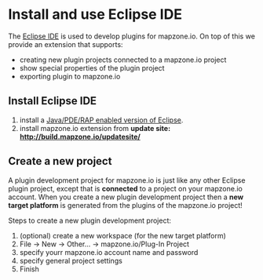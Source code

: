 # Install and use Eclipse IDE

The [Eclipse IDE](http://eclipse.org) is used to develop plugins for mapzone.io. On top of this we provide an extension that supports:

  * creating new plugin projects connected to a mapzone.io project
  * show special properties of the plugin project
  * exporting plugin to mapzone.io

## Install Eclipse IDE

  1. install a [Java/PDE/RAP enabled version of Eclipse](http://www.eclipse.org/downloads/packages/eclipse-rcp-and-rap-developers/oxygenr).
  2. install mapzone.io extension from **update site: http://build.mapzone.io/updatesite/**

## Create a new project

A plugin development project for mapzone.io is just like any other Eclipse plugin project, except that is **connected** to a project on your mapzone.io account. When you create a new plugin development project then a **new target platform** is generated from the plugins of the mapzone.io project!

Steps to create a new plugin development project:

  1. (optional) create a new workspace (for the new target platform)
  2. File -> New -> Other... -> mapzone.io/Plug-In Project
  3. specify yourr mapzone.io account name and password
  4. specify general project settings
  5. Finish
